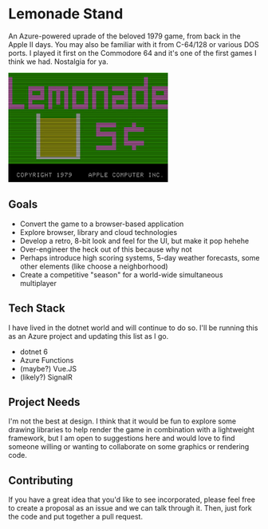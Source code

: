 # Lemonade Stand
An Azure-powered uprade of the beloved 1979 game, from back in the Apple II days. You may also be familiar with it from C-64/128 or various DOS ports. I played it first on the Commodore 64 and it's one of the first games I think we had. Nostalgia for ya.

![Original Opening Screen](original_opening_screen.jpg)

## Goals

 - Convert the game to a browser-based application
 - Explore browser, library and cloud technologies 
 - Develop a retro, 8-bit look and feel for the UI, but make it pop hehehe
 - Over-engineer the heck out of this because why not
 - Perhaps introduce high scoring systems, 5-day weather forecasts, some other elements (like choose a neighborhood)
 - Create a competitive "season" for a world-wide simultaneous multiplayer 

## Tech Stack

I have lived in the dotnet world and will continue to do so. I'll be running this as an Azure project and updating this list as I go.

 - dotnet 6
 - Azure Functions
 - (maybe?) Vue.JS
 - (likely?) SignalR
 
## Project Needs

I'm not the best at design. I think that it would be fun to explore some drawing libraries to help render the game in combination with a lightweight framework, but I am open to suggestions here and would love to find someone willing or wanting to collaborate on some graphics or rendering code.

## Contributing

If you have a great idea that you'd like to see incorporated, please feel free to create a proposal as an issue and we can talk through it. Then, just fork the code and put together a pull request.

 
